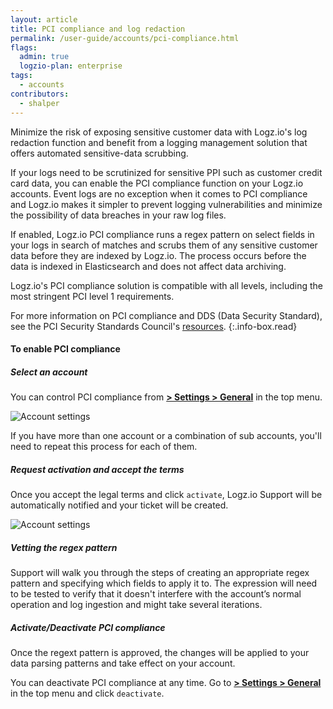 ```yaml
---
layout: article
title: PCI compliance and log redaction
permalink: /user-guide/accounts/pci-compliance.html
flags:
  admin: true
  logzio-plan: enterprise
tags:
  - accounts
contributors:
  - shalper
---
```


Minimize the risk of exposing sensitive customer data with Logz.io's log redaction function and benefit from a logging management solution that offers
automated sensitive-data scrubbing.

If your logs need to be scrutinized for sensitive PPI such as customer credit card data, you can enable the PCI compliance function on your Logz.io accounts. Event logs are no exception when it comes to PCI compliance and Logz.io makes it simpler to prevent logging vulnerabilities and minimize the possibility of data breaches in your raw log files.

If enabled, Logz.io PCI compliance runs a regex pattern on select fields in your logs in search of matches and scrubs them of any sensitive customer data before they are indexed by Logz.io. The process occurs before the data is indexed in Elasticsearch and does not affect data archiving.

Logz.io's PCI compliance solution is compatible with all levels,
including the most stringent PCI level 1 requirements.

For more information on PCI compliance and DDS (Data Security Standard), see the PCI Security Standards Council's [resources](https://www.pcisecuritystandards.org/).
{:.info-box.read}

#### To enable PCI compliance

<div class="tasklist">

##### Select an account

You can control PCI compliance from [**<i class="li li-gear"></i> > Settings > General**](https://app.logz.io/#/dashboard/settings/general) in the top menu.

![Account settings](https://dytvr9ot2sszz.cloudfront.net/logz-docs/accounts/pci-activate.png)


If you have more than one account or a combination of sub accounts, you'll need to repeat this process for each of them.

##### Request activation and accept the terms

Once you accept the legal terms and click `activate`, Logz.io Support will be automatically notified and your ticket will be created.

![Account settings](https://dytvr9ot2sszz.cloudfront.net/logz-docs/accounts/pci.png)

##### Vetting the regex pattern

Support will walk you through the steps of creating an appropriate regex pattern and specifying which fields to apply it to. The expression will need to be tested to verify that it doesn't interfere with the account’s normal operation and log ingestion and might take several iterations. 

##### Activate/Deactivate PCI compliance

Once the regext pattern is approved, the changes will be applied to your data parsing patterns and take effect on your account.

You can deactivate PCI compliance at any time. Go to [**<i class="li li-gear"></i> > Settings > General**](https://app.logz.io/#/dashboard/settings/general) in the top menu and click `deactivate`.

</div>
